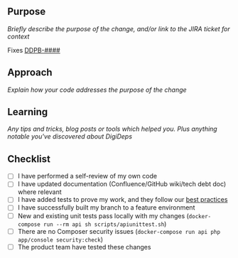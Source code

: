 ## Purpose
_Briefly describe the purpose of the change, and/or link to the JIRA ticket for context_

Fixes [DDPB-####](https://opgtransform.atlassian.net/browse/DDPB-####)

## Approach
_Explain how your code addresses the purpose of the change_

## Learning
_Any tips and tricks, blog posts or tools which helped you. Plus anything notable you've discovered about DigiDeps_

## Checklist
- [ ] I have performed a self-review of my own code
- [ ] I have updated documentation (Confluence/GitHub wiki/tech debt doc) where relevant
- [ ] I have added tests to prove my work, and they follow our [best practices](https://github.com/ministryofjustice/opg-digi-deps-client/wiki/Testing-best-practices)
- [ ] I have successfully built my branch to a feature environment
- [ ] New and existing unit tests pass locally with my changes (`docker-compose run --rm api sh scripts/apiunittest.sh`)
- [ ] There are no Composer security issues (`docker-compose run api php app/console security:check`)
- [ ] The product team have tested these changes
